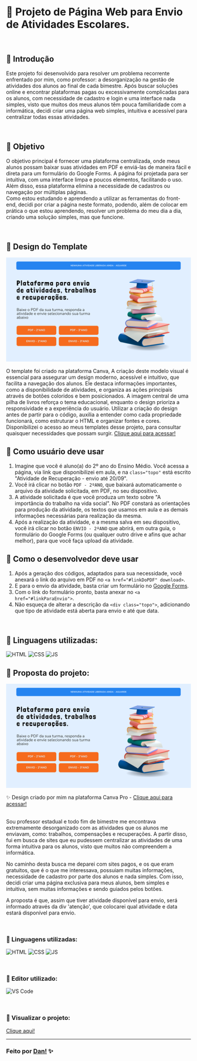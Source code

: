 # :open_file_folder: Projeto de Página Web para Envio de Atividades Escolares. 
<br>

## 📌 Introdução
Este projeto foi desenvolvido para resolver um problema recorrente enfrentado por mim, como professor: a desorganização na gestão de atividades dos alunos ao final de cada bimestre. Após buscar soluções online e encontrar plataformas pagas ou excessivamente complicadas para os alunos, com necessidade de cadastro e login e uma interface nada simples, visto que muitos dos meus alunos têm pouca familiaridade com a informática, decidi criar uma página web simples, intuitiva e acessível para centralizar todas essas atividades.

<br>

## 📌 Objetivo
O objetivo principal é fornecer uma plataforma centralizada, onde meus alunos possam baixar suas atividades em PDF e enviá-las de maneira fácil e direta para um formulário do Google Forms. A página foi projetada para ser intuitiva, com uma interface limpa e poucos elementos, facilitando o uso. Além disso, essa plataforma elimina a necessidade de cadastros ou navegação por múltiplas páginas.  
Como estou estudando e aprendendo a utilizar as ferramentas do front-end, decidi por criar a página neste formato, podendo, além de colocar em prática o que estou aprendendo, resolver um problema do meu dia a dia, criando uma solução simples, mas que funcione.

<br>

## 📌 Design do Template
<img src="./src/image/template.png">

O template foi criado na plataforma Canva, A criação deste modelo visual é essencial para assegurar um design moderno, acessível e intuitivo, que facilita a navegação dos alunos. Ele destaca informações importantes, como a disponibilidade de atividades, e organiza as ações principais através de botões coloridos e bem posicionados. A imagem central de uma pilha de livros reforça o tema educacional, enquanto o design prioriza a responsividade e a experiência do usuário. Utilizar a criação do design antes de partir para o código, auxilia a entender como cada propriedade funcionará, como estruturar o HTML e organizar fontes e cores. <br>
Disponibilizei o acesso ao meus templates desse projeto, para consultar quaisquer necessidades que possam surgir. 
[Clique aqui para acessar!][6]






## 📌 Como usuário deve usar 
  1. Imagine que você é aluno(a) do 2º ano do Ensino Médio. Você acessa a página, via link que disponibilizei em aula, e na `class="topo"` está escrito "Atividade de  Recuperação - envio até 20/09".
  2. Você irá clicar no botão `PDF - 2ºANO`, que baixará automaticamente o arquivo da atividade solicitada, em PDF, no seu dispositivo.
  3. A atividade solicitada é que você produza um texto sobre "A importância do trabalho na vida social". No PDF constará as orientações para produção da atividade, os textos que usamos em aula e as demais informações necessárias para realização da mesma.
  4.  Após a realização da atividade, e a mesma salva em seu dispositivo, você irá clicar no botão `ENVIO - 2ºANO` que abrirá, em outra guia, o formulário do Google Forms (ou qualquer outro drive e afins que achar melhor), para que você faça upload da atividade.

 ## 📌 Como o desenvolvedor deve usar 
   1. Após a geração dos códigos, adaptados para sua necessidade, você anexará o link do arquivo em PDF no `<a href="#linkDoPDF" download>`.
   2. E para o envio da atividade, basta criar um formulário no [Google Forms][1].
   3. Com o link do formulário pronto, basta anexar no `<a href="#linkParaEnvio">`.
   4. Não esqueça de alterar a descrição da `<div class="topo">`, adicionando que tipo de atividade está aberta para envio e até que data.

<br>

 ## 📌 Linguagens utilizadas:

![HTML](https://img.shields.io/badge/-HTML5-E34F26?style=for-the-badge&logo=html5&logoColor=white) 
![CSS](https://img.shields.io/badge/-CSS3-1572B6?style=for-the-badge&logo=css3&logoColor=white)
![JS](https://img.shields.io/badge/-JavaScript-fffd09?style=for-the-badge&logo=javascript&logoColor=black)




















## 📌 Proposta do projeto:

<img src="./src/image/template.png">

:sparkles: Design criado por mim na plataforma Canva Pro - [Clique aqui para acessar!](https://www.canva.com/design/DAGOazLU00I/mreLdF0DA6xNvEqz6jR10A/edit?utm_content=DAGOazLU00I&utm_campaign=designshare&utm_medium=link2&utm_source=sharebutton)

<br>
Sou professor estadual e todo fim de bimestre me encontrava extremamente desorganizado com as atividades que os alunos me enviavam, como: trabalhos, compensações e recuperações. A partir disso, fui em busca de sites que eu pudessem centralizar as atividades de uma forma intuitiva para os alunos, visto que muitos não compreendem a informática. 

No caminho desta busca me deparei com sites pagos, e os que eram gratuitos, que é o que me interessava, possuiam muitas informações, necessidade de cadastro por parte dos alunos e nada simples. Com isso, decidi criar uma página exclusiva para meus alunos, bem simples e intuitiva, sem muitas informações e sendo guiados pelos botões. 

A proposta é que, assim que tiver atividade disponível para envio, será informado através da div 'atenção', que colocarei qual atividade e data estará disponível para envio. 

<br>

### 📌 Linguagens utilizadas:

![HTML][2]
![CSS][3]
![JS][4]

<br>

### 📌 Editor utilizado:

![VS Code](https://img.shields.io/badge/Visual_Studio_Code-0078D4?style=for-the-badge)

<br>

### 📌 Visualizar o projeto:

[Clique aqui!][5]



[1]: https://workspace.google.com/intl/pt-BR/lp/forms/?utm_source=google&utm_medium=cpc&utm_campaign=latam-BR-all-es-dr-BKWS-all-all-trial-e-dr-1707806-LUAC0020236&utm_content=text-ad-none-any-DEV_c-CRE_692948977897-ADGP_Hybrid%20%7C%20BKWS%20-%20EXA%20%7C%20Txt-Business-Forms-KWID_43700079700010382-kwd-2281725301160&utm_term=KW_formulario%20online%20google%20trabalho-ST_formulario%20online%20google%20trabalho&gad_source=1&gclid=Cj0KCQjwz7C2BhDkARIsAA_SZKY9p0p6X45-gGOxep8jvqADlPC_Tly3S8O6LftnZuwRttdoqyMXYY4aAlbpEALw_wcB&gclsrc=aw.ds
[2]: https://img.shields.io/badge/-HTML5-E34F26?style=for-the-badge&logo=html5&logoColor=white
[3]: https://img.shields.io/badge/-CSS3-1572B6?style=for-the-badge&logo=css3&logoColor=white
[4]: https://img.shields.io/badge/-JavaScript-fffd09?style=for-the-badge&logo=javascript&logoColor=black
[5]: https://danvasquesc.github.io/projeto-envio-de-atividades/
[6]: https://www.canva.com/design/DAGOazLU00I/mreLdF0DA6xNvEqz6jR10A/edit?utm_content=DAGOazLU00I&utm_campaign=designshare&utm_medium=link2&utm_source=sharebutton


---

### Feito por [Dan!](https://github.com/danvasquesc) ✨
